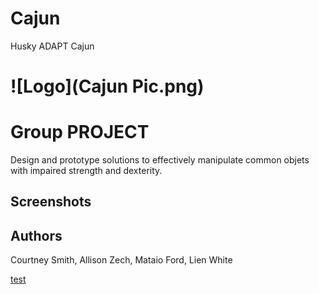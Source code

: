 # Cajun
Husky ADAPT Cajun

# ![Logo](Cajun Pic.png)
# Group PROJECT

Design and prototype solutions to effectively manipulate common objets with impaired strength and dexterity.

## Screenshots

## Authors
Courtney Smith,
Allison Zech,
Mataio Ford,
Lien White


[test](test)
